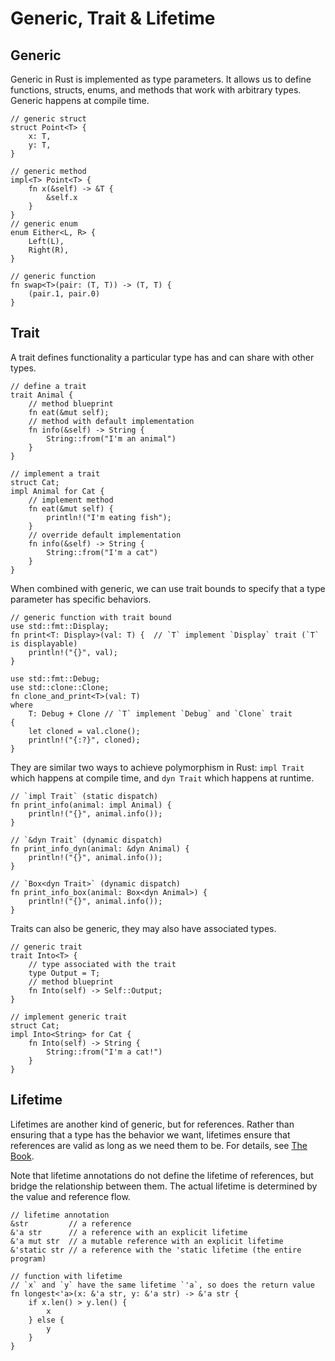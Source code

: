 # Generic, Trait & Lifetime

## Generic

Generic in Rust is implemented as type parameters. It allows us to define
functions, structs, enums, and methods that work with arbitrary types.
Generic happens at compile time.

```rust,noplayground
// generic struct
struct Point<T> {
    x: T,
    y: T,
}

// generic method
impl<T> Point<T> {
    fn x(&self) -> &T {
        &self.x
    }
}
// generic enum
enum Either<L, R> {
    Left(L),
    Right(R),
}

// generic function
fn swap<T>(pair: (T, T)) -> (T, T) {
    (pair.1, pair.0)
}
```

## Trait

A trait defines functionality a particular type has and can share with other types.

```rust,noplayground
// define a trait
trait Animal {
    // method blueprint
    fn eat(&mut self);
    // method with default implementation
    fn info(&self) -> String {
        String::from("I'm an animal")
    }
}

// implement a trait
struct Cat;
impl Animal for Cat {
    // implement method
    fn eat(&mut self) {
        println!("I'm eating fish");
    }
    // override default implementation
    fn info(&self) -> String {
        String::from("I'm a cat")
    }
}
```

When combined with generic, we can use trait bounds to specify that a type
parameter has specific behaviors.

```rust,noplayground
// generic function with trait bound
use std::fmt::Display;
fn print<T: Display>(val: T) {  // `T` implement `Display` trait (`T` is displayable)
    println!("{}", val);
}

use std::fmt::Debug;
use std::clone::Clone;
fn clone_and_print<T>(val: T)
where
    T: Debug + Clone // `T` implement `Debug` and `Clone` trait
{
    let cloned = val.clone();
    println!("{:?}", cloned);
}
```

They are similar two ways to achieve polymorphism in Rust: `impl Trait` which
happens at compile time, and `dyn Trait` which happens at runtime.

```rust,noplayground
// `impl Trait` (static dispatch)
fn print_info(animal: impl Animal) {
    println!("{}", animal.info());
}

// `&dyn Trait` (dynamic dispatch)
fn print_info_dyn(animal: &dyn Animal) {
    println!("{}", animal.info());
}

// `Box<dyn Trait>` (dynamic dispatch)
fn print_info_box(animal: Box<dyn Animal>) {
    println!("{}", animal.info());
}
```

Traits can also be generic, they may also have associated types.

```rust,noplayground
// generic trait
trait Into<T> {
    // type associated with the trait
    type Output = T;
    // method blueprint
    fn Into(self) -> Self::Output;
}

// implement generic trait
struct Cat;
impl Into<String> for Cat {
    fn Into(self) -> String {
        String::from("I'm a cat!")
    }
}
```

## Lifetime

Lifetimes are another kind of generic, but for references. Rather than ensuring
that a type has the behavior we want, lifetimes ensure that references are
valid as long as we need them to be. For details, see
[The Book](https://doc.rust-lang.org/book/ch10-03-lifetime-syntax.html).

Note that lifetime annotations do not define the lifetime of references, but
bridge the relationship between them. The actual lifetime is determined by the
value and reference flow.

```rust,noplayground
// lifetime annotation
&str         // a reference
&'a str      // a reference with an explicit lifetime
&'a mut str  // a mutable reference with an explicit lifetime
&'static str // a reference with the 'static lifetime (the entire program)

// function with lifetime
// `x` and `y` have the same lifetime `'a`, so does the return value
fn longest<'a>(x: &'a str, y: &'a str) -> &'a str {
    if x.len() > y.len() {
        x
    } else {
        y
    }
}
```
